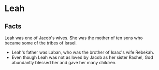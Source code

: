 # Leah

## Facts

Leah was one of Jacob's wives. She was the mother of ten sons who became some of the tribes of Israel.

* Leah's father was Laban, who was the brother of Isaac's wife Rebekah.
* Even though Leah was not as loved by Jacob as her sister Rachel, God abundantly blessed her and gave her many children.